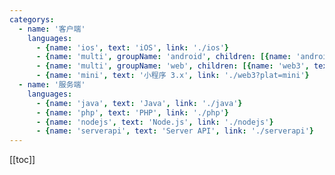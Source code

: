 ```yaml
---
categorys:
  - name: '客户端'
    languages:
      - {name: 'ios', text: 'iOS', link: './ios'}
      - {name: 'multi', groupName: 'android', children: [{name: 'android2', text: 'android2', link: './android'}, {name: 'android3', text: 'android3', link: './android?ver=3'}]}
      - {name: 'multi', groupName: 'web', children: [{name: 'web3', text: 'Web 3.0', link: './web3'}, {name: 'web', text: 'Web 2.0', link: './web'}]}
      - {name: 'mini', text: '小程序 3.x', link: './web3?plat=mini'}
  - name: '服务端'
    languages:
      - {name: 'java', text: 'Java', link: './java'}
      - {name: 'php', text: 'PHP', link: './php'}
      - {name: 'nodejs', text: 'Node.js', link: './nodejs'}
      - {name: 'serverapi', text: 'Server API', link: './serverapi'}
---
```



[[toc]]
